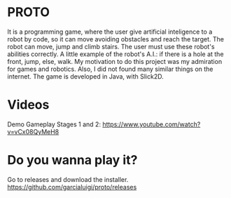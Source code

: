 PROTO
====================
It is a programming game, where the user give artificial inteligence to a robot by code, so it can move avoiding obstacles and reach the target.
The robot can move, jump and climb stairs. The user must use these robot's abilities correctly. 
A little example of the robot's A.I.: if there is a hole at the front, jump, else, walk.
My motivation to do this project was my admiration for games and robotics. Also, I did not found many similar things on the internet.
The game is developed in Java, with Slick2D.

Videos
====================
Demo Gameplay Stages 1 and 2: https://www.youtube.com/watch?v=vCx08QyMeH8

Do you wanna play it?
====================
Go to releases and download the installer.
https://github.com/garcialuigi/proto/releases
